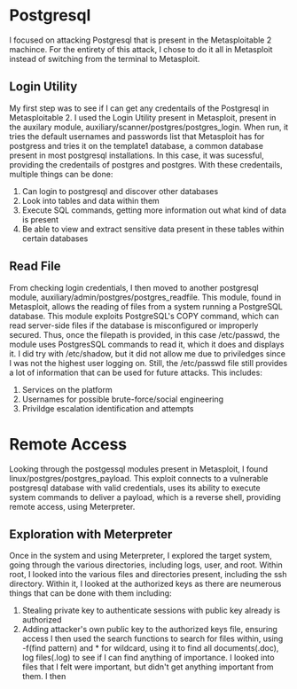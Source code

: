 # Postgresql
I focused on attacking Postgresql that is present in the Metasploitable 2 machince. 
For the entirety of this attack, I chose to do it all in Metasploit instead of switching from the terminal to Metasploit. 
## Login Utility
My first step was to see if I can get any credentails of the Postgresql in Metasploitable 2. 
I used the Login Utility present in Metasploit, present in the auxilary module, auxiliary/scanner/postgres/postgres_login.
When run, it tries the default usernames and passwords list that Metasploit has for postgress and tries it on the template1 database,
a common database present in most postgresql installations. 
In this case, it was sucessful, providing the credentails of postgres and postgres. With these credentails, multiple things can be done:
1. Can login to postgresql and discover other databases
2. Look into tables and data within them
3. Execute SQL commands, getting more information out what kind of data is present
4. Be able to view and extract sensitive data present in these tables within certain databases

## Read File
From checking login credentials, I then moved to another postgresql module, auxiliary/admin/postgres/postgres_readfile. 
This module, found in Metasploit, allows the reading of files from a system running a PostgreSQL database. This module exploits PostgreSQL's COPY command, which can read server-side files if the database is misconfigured or improperly secured. 
Thus, once the filepath is provided, in this case /etc/passwd, the module uses PostgresSQL commands to read it, which it does and 
displays it. I did try with /etc/shadow, but it did not allow me due to priviledges since I was not the highest user logging on. 
Still, the /etc/passwd file still provides a lot of information that can be used for future attacks. This includes:
1. Services on the platform
2. Usernames for possible brute-force/social engineering
3. Privildge escalation identification and attempts

# Remote Access
Looking through the postgessql modules present in Metasploit, I found linux/postgres/postgres_payload. This exploit connects to a vulnerable postgresql database with valid credentials, uses its ability to execute system commands to deliver a payload, which is a reverse shell, providing remote access, using Meterpreter. 
## Exploration with Meterpreter
Once in the system and using Meterpreter, I explored the target system, going through the various directories, including logs, user, and root. Within root, I looked into the various files and directories present, including the ssh directory. Within it, I looked at the authorized keys as there are neumerous things that can be done with them including:
  1. Stealing private key to authenticate sessions with public key already is authorized
  2. Adding attacker's own public key to the authorized keys file, ensuring access
I then used the search functions to search for files within, using  -f(find pattern) and * for wildcard, using it to find all documents(.doc), log files(.log) to see if I can find anything of importance. I looked into files that I felt were important, but didn't get anything important from them. I then 
